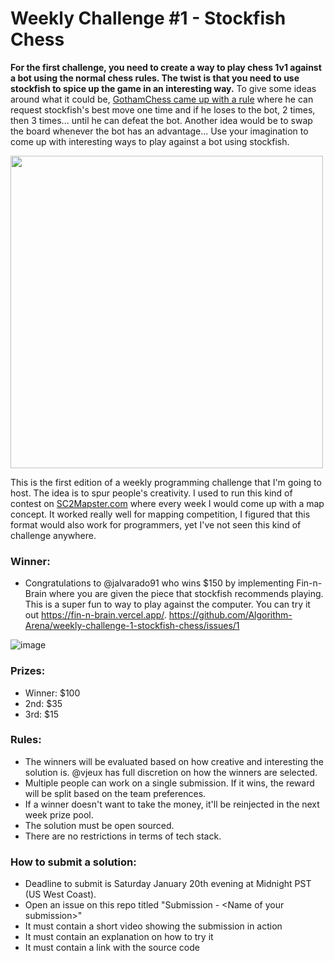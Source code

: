 # Weekly Challenge #1 - Stockfish Chess

**For the first challenge, you need to create a way to play chess 1v1 against a bot using the normal chess rules. The twist is that you need to use stockfish to spice up the game in an interesting way.** To give some ideas around what it could be, [GothamChess came up with a rule](https://www.youtube.com/watch?v=dYPpd89wFTQ) where he can request stockfish's best move one time and if he loses to the bot, 2 times, then 3 times... until he can defeat the bot. Another idea would be to swap the board whenever the bot has an advantage... Use your imagination to come up with interesting ways to play against a bot using stockfish.

<img src="https://github.com/vjeux/weekly-challenge-1-chess/assets/197597/b4d85257-51eb-4d6b-b459-f96640b0b11f" width="500">

This is the first edition of a weekly programming challenge that I'm going to host. The idea is to spur people's creativity. I used to run this kind of contest on [SC2Mapster.com](https://sc2mapster.com/) where every week I would come up with a map concept. It worked really well for mapping competition, I figured that this format would also work for programmers, yet I've not seen this kind of challenge anywhere.

### Winner:
* Congratulations to @jalvarado91 who wins $150 by implementing Fin-n-Brain where you are given the piece that stockfish recommends playing. This is a super fun to way to play against the computer. You can try it out https://fin-n-brain.vercel.app/. https://github.com/Algorithm-Arena/weekly-challenge-1-stockfish-chess/issues/1

![image](https://github.com/vjeux/weekly-challenge-1-stockfish-chess/assets/197597/7c77842a-7cff-4719-a45f-efb24aec3f4a)

### Prizes:
* Winner: $100
* 2nd: $35
* 3rd: $15

### Rules:
* The winners will be evaluated based on how creative and interesting the solution is. @vjeux has full discretion on how the winners are selected.
* Multiple people can work on a single submission. If it wins, the reward will be split based on the team preferences.
* If a winner doesn't want to take the money, it'll be reinjected in the next week prize pool.
* The solution must be open sourced.
* There are no restrictions in terms of tech stack.

### How to submit a solution:
* Deadline to submit is Saturday January 20th evening at Midnight PST (US West Coast).
* Open an issue on this repo titled "Submission - &lt;Name of your submission&gt;"
* It must contain a short video showing the submission in action
* It must contain an explanation on how to try it
* It must contain a link with the source code
